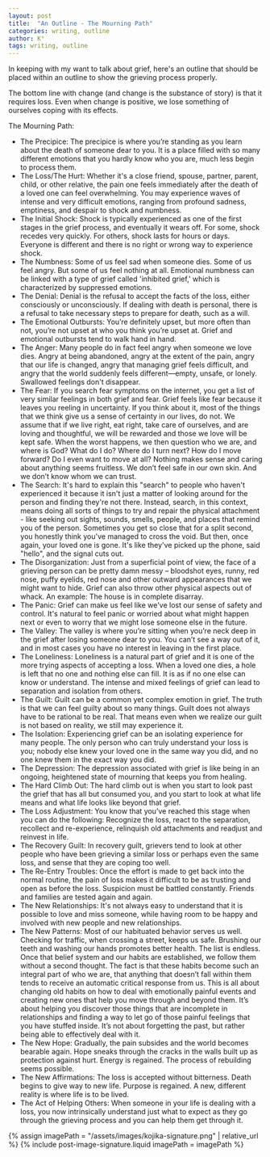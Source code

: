 ```yaml
---
layout: post
title:  "An Outline - The Mourning Path"
categories: writing, outline
author: K°
tags: writing, outline
---
```

In keeping with my want to talk about grief, here's an outline that should be placed within an outline to show the grieving process properly. 

The bottom line with change (and change is the substance of story) is that it requires loss. Even when change is positive, we lose something of ourselves coping with its effects.

The Mourning Path:
- The Precipice: The precipice is where you’re standing as you learn about the death of someone dear to you. It is a place filled with so many different emotions that you hardly know who you are, much less begin to process them.
- The Loss/The Hurt: Whether it's a close friend, spouse, partner, parent, child, or other relative, the pain one feels immediately after the death of a loved one can feel overwhelming. You may experience waves of intense and very difficult emotions, ranging from profound sadness, emptiness, and despair to shock and numbness.
- The Initial Shock: Shock is typically experienced as one of the first stages in the grief process, and eventually it wears off. For some, shock recedes very quickly. For others, shock lasts for hours or days. Everyone is different and there is no right or wrong way to experience shock.
- The Numbness: Some of us feel sad when someone dies. Some of us feel angry. But some of us feel nothing at all. Emotional numbness can be linked with a type of grief called 'inhibited grief,' which is characterized by suppressed emotions.
- The Denial: Denial is the refusal to accept the facts of the loss, either consciously or unconsciously. If dealing with death is personal, there is a refusal to take necessary steps to prepare for death, such as a will.
- The Emotional Outbursts: You’re definitely upset, but more often than not, you’re not upset at who you think you’re upset at. Grief and emotional outbursts tend to walk hand in hand.
- The Anger: Many people do in fact feel angry when someone we love dies. Angry at being abandoned, angry at the extent of the pain, angry that our life is changed, angry that managing grief feels difficult, and angry that the world suddenly feels different—empty, unsafe, or lonely. Swallowed feelings don't disappear.
- The Fear: If you search fear symptoms on the internet, you get a list of very similar feelings in both grief and fear. Grief feels like fear because it leaves you reeling in uncertainty. If you think about it, most of the things that we think give us a sense of certainty in our lives, do not. We assume that if we live right, eat right, take care of ourselves, and are loving and thoughtful, we will be rewarded and those we love will be kept safe. When the worst happens, we then question who we are, and where is God? What do I do? Where do I turn next? How do I move forward? Do I even want to move at all? Nothing makes sense and caring about anything seems fruitless. We don’t feel safe in our own skin. And we don’t know whom we can trust.
- The Search: It's hard to explain this "search" to people who haven't experienced it because it isn't just a matter of looking around for the person and finding they're not there. Instead, search, in this context, means doing all sorts of things to try and repair the physical attachment - like seeking out sights, sounds, smells, people, and places that remind you of the person. Sometimes you get so close that for a split second, you honestly think you've managed to cross the void. But then, once again, your loved one is gone. It's like they've picked up the phone, said "hello", and the signal cuts out.
- The Disorganization: Just from a superficial point of view, the face of a grieving person can be pretty damn messy – bloodshot eyes, runny, red nose, puffy eyelids, red nose and other outward appearances that we might want to hide. Grief can also throw other physical aspects out of whack. An example: The house is in complete disarray.
- The Panic: Grief can make us feel like we've lost our sense of safety and control. It's natural to feel panic or worried about what might happen next or even to worry that we might lose someone else in the future.
- The Valley: The valley is where you’re sitting when you’re neck deep in the grief after losing someone dear to you. You can’t see a way out of it, and in most cases you have no interest in leaving in the first place.
- The Loneliness: Loneliness is a natural part of grief and it is one of the more trying aspects of accepting a loss. When a loved one dies, a hole is left that no one and nothing else can fill. It is as if no one else can know or understand. The intense and mixed feelings of grief can lead to separation and isolation from others.
- The Guilt: Guilt can be a common yet complex emotion in grief. The truth is that we can feel guilty about so many things. Guilt does not always have to be rational to be real. That means even when we realize our guilt is not based on reality, we still may experience it.
- The Isolation: Experiencing grief can be an isolating experience for many people. The only person who can truly understand your loss is you; nobody else knew your loved one in the same way you did, and no one knew them in the exact way you did.
- The Depression: The depression associated with grief is like being in an ongoing, heightened state of mourning that keeps you from healing.
- The Hard Climb Out: The hard climb out is when you start to look past the grief that has all but consumed you, and you start to look at what life means and what life looks like beyond that grief.
- The Loss Adjustment: You know that you’ve reached this stage when you can do the following: Recognize the loss, react to the separation, recollect and re-experience, relinquish old attachments and readjust and reinvest in life.
- The Recovery Guilt: In recovery guilt, grievers tend to look at other people who have been grieving a similar loss or perhaps even the same loss, and sense that they are coping too well.
- The Re-Entry Troubles: Once the effort is made to get back into the normal routine, the pain of loss makes it difficult to be as trusting and open as before the loss. Suspicion must be battled constantly. Friends and families are tested again and again.
- The New Relationships: It's not always easy to understand that it is possible to love and miss someone, while having room to be happy and involved with new people and new relationships.
- The New Patterns: Most of our habituated behavior serves us well. Checking for traffic, when crossing a street, keeps us safe. Brushing our teeth and washing our hands promotes better health. The list is endless. Once that belief system and our habits are established, we follow them without a second thought. The fact is that these habits become such an integral part of who we are, that anything that doesn’t fall within them tends to receive an automatic critical response from us. This is all about changing old habits on how to deal with emotionally painful events and creating new ones that help you move through and beyond them. It’s about helping you discover those things that are incomplete in relationships and finding a way to let go of those painful feelings that you have stuffed inside. It’s not about forgetting the past, but rather being able to effectively deal with it.
- The New Hope: Gradually, the pain subsides and the world becomes bearable again. Hope sneaks through the cracks in the walls built up as protection against hurt. Energy is regained. The process of rebuilding seems possible.
- The New Affirmations: The loss is accepted without bitterness. Death begins to give way to new life. Purpose is regained. A new, different reality is where life is to be lived.
- The Act of Helping Others: When someone in your life is dealing with a loss, you now intrinsically understand just what to expect as they go through the grieving process and you can help them get through it.

<!-- signature -->
{% assign imagePath = "/assets/images/kojika-signature.png" | relative_url %}
{% include post-image-signature.liquid imagePath = imagePath %}